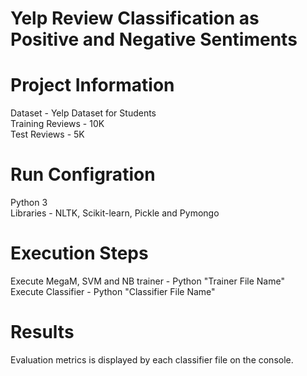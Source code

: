 # Yelp Review Classification as Positive and Negative Sentiments

# Project Information
Dataset - Yelp Dataset for Students <br>
Training Reviews - 10K <br>
Test Reviews - 5K <br>

# Run Configration
Python 3 <br>
Libraries - NLTK, Scikit-learn, Pickle and Pymongo <br>

# Execution Steps
Execute MegaM, SVM and NB trainer - Python "Trainer File Name" <br>
Execute Classifier - Python "Classifier File Name"

# Results
Evaluation metrics is displayed by each classifier file on the console. 

